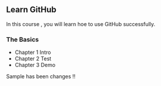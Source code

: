 ## Learn GitHub  

In this course , you will learn hoe to use GitHub successfully.

### The Basics

- Chapter 1 Intro
- Chapter 2 Test
- Chapter 3 Demo

Sample has been changes !!
